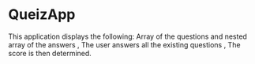 # QueizApp

 This application displays the following:
Array of the questions and nested array  of the answers ,
The user answers all the existing questions ,
The score is then determined.

